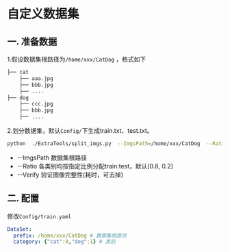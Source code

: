 # 自定义数据集

## 一. 准备数据

1.假设数据集根路径为`/home/xxx/CatDog`  ，格式如下

```bash
├── cat
    ├── aaa.jpg
    ├── bbb.jpg
    ├── ....
├── dog
    ├── ccc.jpg
    ├── bbb.jpg
    ├── ....
```

2.划分数据集，默认`Config/`下生成train.txt、test.txt。

```bash
python  ./ExtraTools/split_imgs.py  --ImgsPath=/home/xxx/CatDog  --Ratio=[0.8,0.2]  --Verify
```

- --ImgsPath    数据集根路径
- --Ratio           各类别均按指定比例分配train:test，默认[0.8, 0.2]
- --Verify          验证图像完整性(耗时，可去掉)



## 二. 配置

修改`Config/train.yaml`

```yaml
DataSet:
  prefix: /home/xxx/CatDog # 数据集根路径 
  category: {"cat":0,"dog":1} # 类别
```

